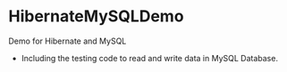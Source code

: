 # HibernateMySQLDemo
Demo for Hibernate and MySQL
- Including the testing code to read and write data in MySQL Database.
